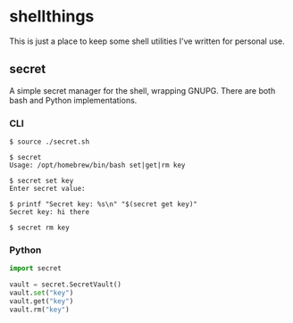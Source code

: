 # shellthings

This is just a place to keep some shell utilities I've written for personal use.

## secret

A simple secret manager for the shell, wrapping GNUPG. There are both bash and Python implementations.

### CLI

```
$ source ./secret.sh

$ secret
Usage: /opt/homebrew/bin/bash set|get|rm key

$ secret set key
Enter secret value:

$ printf "Secret key: %s\n" "$(secret get key)"
Secret key: hi there

$ secret rm key
```

### Python

```python
import secret

vault = secret.SecretVault()
vault.set("key")
vault.get("key")
vault.rm("key")
```
